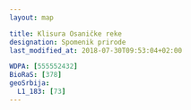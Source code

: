 ```yaml
---
layout: map

title: Klisura Osaničke reke
designation: Spomenik prirode
last_modified_at: 2018-07-30T09:53:04+02:00

WDPA: [555552432]
BioRaS: [378]
geoSrbija:
  L1_183: [73]
---
```

